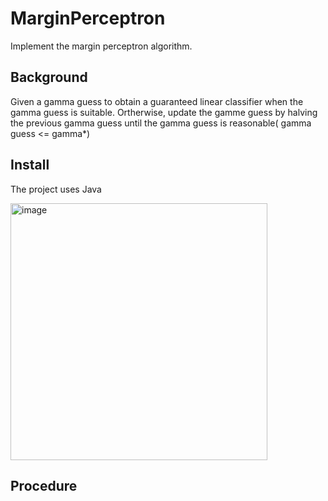 # MarginPerceptron
Implement the margin perceptron algorithm.

## Background
Given a gamma guess to obtain a guaranteed linear classifier when the gamma guess is suitable.
Ortherwise, update the gamme guess by halving the previous gamma guess until the gamma guess is reasonable( gamma guess <= gamma*)

## Install 
The project uses Java

<img width="411" alt="image" src="https://user-images.githubusercontent.com/80193517/201584273-78d6ceb6-29f9-4c71-93ab-e606f9925538.png">


## Procedure
